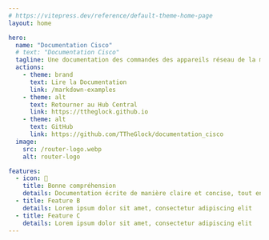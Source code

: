 ```yaml
---
# https://vitepress.dev/reference/default-theme-home-page
layout: home

hero:
  name: "Documentation Cisco"
  # text: "Documentation Cisco"
  tagline: Une documentation des commandes des appareils réseau de la marque Cisco
  actions:
    - theme: brand
      text: Lire la Documentation
      link: /markdown-examples
    - theme: alt
      text: Retourner au Hub Central
      link: https://ttheglock.github.io
    - theme: alt
      text: GitHub
      link: https://github.com/TTheGlock/documentation_cisco
  image:
    src: /router-logo.webp
    alt: router-logo

features:
  - icon: 📝
    title: Bonne compréhension
    details: Documentation écrite de manière claire et concise, tout en abordant la plupart des thèmes
  - title: Feature B
    details: Lorem ipsum dolor sit amet, consectetur adipiscing elit
  - title: Feature C
    details: Lorem ipsum dolor sit amet, consectetur adipiscing elit
---
```



